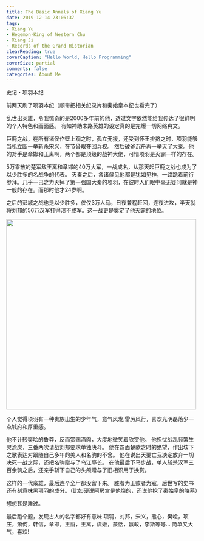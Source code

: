 ```yaml
---
title: The Basic Annals of Xiang Yu
date: 2019-12-14 23:06:37
tags:
- Xiang Yu
- Hegemon-King of Western Chu
- Xiang Ji
- Records of the Grand Historian
clearReading: true
coverCaption: "Hello World, Hello Programming"
coverSize: partial
comments: false
categories: About Me
---
```

史记・项羽本纪
<!--more-->

前两天刷了项羽本纪（顺带把相关纪录片和秦始皇本纪也看完了）

乱世出英雄，令我惊奇的是2000多年前的他，透过文字依然能给我传达了很鲜明的个人特色和画面感。
有如神助末路英雄的设定真的是完爆一切网络爽文。

巨鹿之战，在所有诸侯作壁上观之时，孤立无援，还受到怀王排挤之时，项羽能够当机立断一举斩杀宋义，在节骨眼夺回兵权。
然后破釜沉舟再一举灭了大秦。他的对手是章邯和王离啊，两个都是顶级的战神大佬，可惜项羽是灭霸一样的存在。

5万零散的楚军敌王离和章邯的40万大军，一战成名，从那天起巨鹿之战也成为了以少胜多的名战争的代表。
灭秦之后，各诸侯见他都是犹如见神，一路跪着前行参拜。几乎一己之力灭掉了第一强国大秦的项羽，在彼时人们眼中毫无疑问就是神一般的存在。而那时他才24岁啊。

之后的彭城之战也是以少胜多，仅仅3万人马，日夜兼程赶回，连夜进攻，半天就将刘邦的56万汉军打得溃不成军。这一战更是奠定了他灭霸的地位。

<img src="./1.jpg" style="width: 500px">

个人觉得项羽有一种贵族出生的少年气，意气风发,雷厉风行，喜欢光明磊落少一点城府和厚重感。

他不计较樊哙的鲁莽，反而赏赐酒肉，大度地微笑着欣赏他。
他担忧战乱频繁生灵涂炭，三番两次请战刘邦要求单独决斗。
他在四面楚歌之时的绝望，作出垓下之歌表达对跟随自己多年的美人和名驹的不舍。
他在说出天要亡我决定放弃一切决死一战之际，还把名驹赠与了乌江亭长。
在他最后下马步战，单人斩杀汉军三百余骑之后，还亲手斩下自己的头颅赠与了旧相识用于换赏。

这样的一代枭雄，最后连个全尸都没留下来。
胜者为王败者为寇，后世写的史书还有刻意抹黑项羽的成分。（比如硬说阿房宫是他烧的，还说他挖了秦始皇的陵墓）

想想甚是难过。

最后跑个题，发现古人的名字都好有意味
项羽，刘邦，宋义，熊心，樊哙，项庄，萧何，韩信，章邯，王翦，王离，虞姬，蒙恬，赢政，李斯等等...
简单又大气，喜欢!
